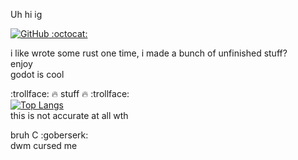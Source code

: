 Uh hi ig


<div id="badges">
    <!-- yes this intended -->
    <a href="https://github.com/TH3-S4LM0N">
        <img src="https://shields.io/badge/GitHub-171515?logo=github" alt="GitHub"/> :octocat:
    </a>
</div>

i like wrote some rust one time, i made a bunch of unfinished stuff?\
enjoy\
godot is cool

:trollface: :fire: stuff :fire: :trollface: \
[![Top Langs](https://github-readme-stats.vercel.app/api/top-langs/?username=TH3-S4LM0N&layout=compact&theme=vision-friendly-dark)](https://github.com/anuraghazra/github-readme-stats) \
this is not accurate at all wth 

bruh C :goberserk: \
dwm cursed me 
